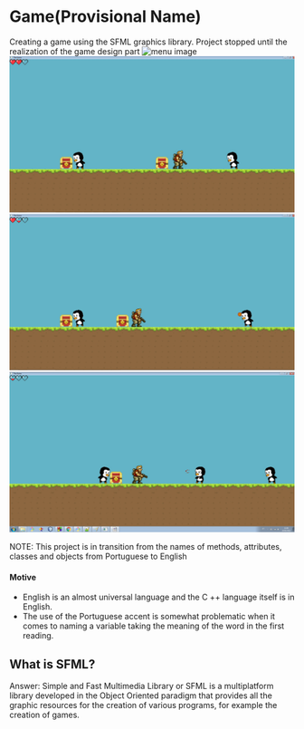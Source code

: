 # Game(Provisional Name)

 Creating a game using the SFML graphics library. Project stopped until the realization of the game design part
 <img src="ScreeShot/menu.jpg" alt="menu image"/>
 <img src="ScreenShot/image01.jpg" alt="Image01"/>
 <img src="ScreenShot/image02.jpg" alt="Image02"/>
 <img src="ScreenShot/image03.jpg" alt="Image03"/>

 NOTE: This project is in transition from the names of methods, attributes, classes and objects from Portuguese to English
 
 #### Motive
  - English is an almost universal language and the C ++ language itself is in English.
  - The use of the Portuguese accent is somewhat problematic when it comes to naming a variable taking the meaning of the word in the first reading.
  
## What is SFML?
Answer: Simple and Fast Multimedia Library or SFML is a multiplatform library developed in the Object Oriented paradigm that provides all the graphic resources for the creation of various programs, for example the creation of games.
